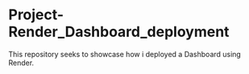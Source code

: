 # Project-Render_Dashboard_deployment
This repository seeks to showcase how i deployed a Dashboard using Render.
